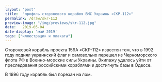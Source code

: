 ```yaml
---
layout: 'post'
title:  "профиль сторожевого корабля ВМС Украины «СКР-112»"
permalink: /draw/skr-112
preview-image: "/img/previews/skr-112.jpg"
date:   2019-05-04
date-display: 'май 2019'
tags: ["иллюстрации и плакаты"] 
---
```


<p>Сторожевой корабль проекта 159А «СКР-112» известен тем, что в 1992 году поднял украинский флаг и самовольно перешел из Черноморского флота РФ в Военно-морские силы Украины. Экипажу удалось уйти от преследования российскими кораблями и достигнуть базы в Одессе.<p>
<p>В 1996 году корабль был порезан на лом.</p>